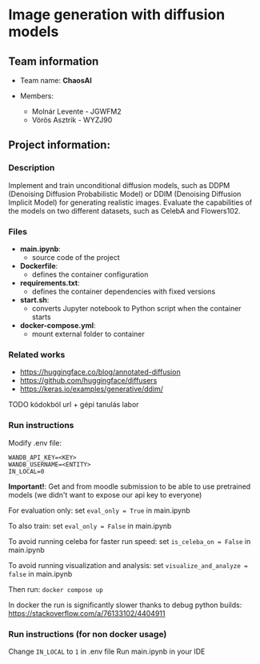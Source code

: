 # Image generation with diffusion models

## Team information

* Team name: **ChaosAI**

* Members:
  * Molnár Levente - JGWFM2
  * Vörös Asztrik - WYZJ90 

## Project information:

### Description

Implement and train unconditional diffusion models, such as DDPM (Denoising Diffusion Probabilistic Model) or DDIM (Denoising Diffusion Implicit Model) for generating realistic images. 
Evaluate the capabilities of the models on two different datasets, such as CelebA and Flowers102.

### Files

* **main.ipynb**: 
  * source code of the project
* **Dockerfile**: 
  * defines the container configuration
* **requirements.txt**: 
  * defines the container dependencies with fixed versions
* **start.sh**: 
  * converts Jupyter notebook to Python script when the container starts
* **docker-compose.yml**: 
  * mount external folder to container

### Related works

* https://huggingface.co/blog/annotated-diffusion
* https://github.com/huggingface/diffusers
* https://keras.io/examples/generative/ddim/

TODO kódokból url + gépi tanulás labor

### Run instructions
Modify .env file:
```
WANDB_API_KEY=<KEY>
WANDB_USERNAME=<ENTITY>
IN_LOCAL=0
```
**Important!**: Get <KEY> and <ENTITY> from moodle submission to be able to use pretrained models (we didn't want to expose our api key to everyone)

For evaluation only: set `eval_only = True` in main.ipynb

To also train: set `eval_only = False` in main.ipynb

To avoid running celeba for faster run speed: set `is_celeba_on = False` in main.ipynb

To avoid running visualization and analysis: set `visualize_and_analyze = false` in main.ipynb

Then run: `docker compose up`

In docker the run is significantly slower thanks to debug python builds: https://stackoverflow.com/a/76133102/4404911

### Run instructions (for non docker usage)
Change `IN_LOCAL` to `1` in .env file
Run main.ipynb in your IDE
